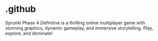 # .github
 Sprunki Phase 4 Definitive is a thrilling online multiplayer game with stunning graphics, dynamic gameplay, and immersive storytelling. Play, explore, and dominate!
